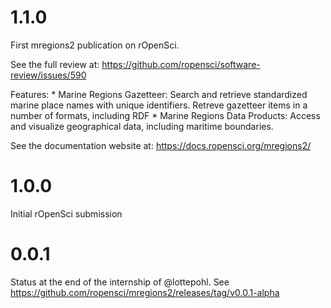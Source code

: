 # 1.1.0

First mregions2 publication on rOpenSci.

See the full review at: <https://github.com/ropensci/software-review/issues/590>

Features: \* Marine Regions Gazetteer: Search and retrieve standardized marine place names with unique identifiers. Retreve gazetteer items in a number of formats, including RDF \* Marine Regions Data Products: Access and visualize geographical data, including maritime boundaries.

See the documentation website at: <https://docs.ropensci.org/mregions2/>

# 1.0.0

Initial rOpenSci submission

# 0.0.1
Status at the end of the internship of @lottepohl. See <https://github.com/ropensci/mregions2/releases/tag/v0.0.1-alpha>

